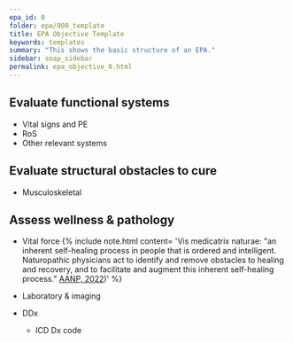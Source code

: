 ```yaml
---
epa_id: 0
folder: epa/000_template
title: EPA Objective Template
keywords: templates
summary: "This shows the basic structure of an EPA."
sidebar: soap_sidebar
permalink: epa_objective_0.html
---
```


## Evaluate functional systems
- Vital signs and PE
- RoS
- Other relevant systems

## Evaluate structural obstacles to cure
- Musculoskeletal

## Assess wellness & pathology
- Vital force
  {% include note.html content= 'Vis medicatrix naturae: "an inherent self-healing process in people that is ordered and intelligent. Naturopathic physicians act to identify and remove obstacles to healing and recovery, and to facilitate and augment this inherent self-healing process." [AANP, 2022](https://naturopathic.org/page/PrinciplesNaturopathicMedicine?&hhsearchterms=%22vis+and+medicatrix+and+naturae%22))' %}

- Laboratory & imaging
- DDx
  - ICD Dx code